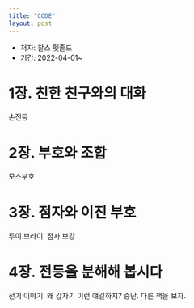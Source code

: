 ```yaml
---
title: "CODE"
layout: post
---
```


- 저자: 찰스 펫졸드
- 기간: 2022-04-01~

# 1장. 친한 친구와의 대화

손전등

# 2장. 부호와 조합

모스부호

# 3장. 점자와 이진 부호

루이 브라이. 점자 보강

# 4장. 전등을 분해해 봅시다

전기 이야기. 왜 갑자기 이런 얘길하지? 중단. 다른 책을 보자.
